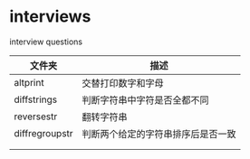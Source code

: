 # interviews
interview questions

| 文件夹         | 描述                               |
| -------------- | ---------------------------------- |
| altprint       | 交替打印数字和字⺟                 |
| diffstrings    | 判断字符串中字符是否全都不同       |
| reversestr     | 翻转字符串                         |
| diffregroupstr | 判断两个给定的字符串排序后是否⼀致 |
|                |                                    |
|                |                                    |

